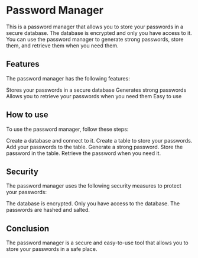 # Password Manager
This is a password manager that allows you to store your passwords in a secure database. The database is encrypted and only you have access to it. You can use the password manager to generate strong passwords, store them, and retrieve them when you need them.

## Features
The password manager has the following features:

Stores your passwords in a secure database
Generates strong passwords
Allows you to retrieve your passwords when you need them
Easy to use
## How to use
To use the password manager, follow these steps:

Create a database and connect to it.
Create a table to store your passwords.
Add your passwords to the table.
Generate a strong password.
Store the password in the table.
Retrieve the password when you need it.
## Security
The password manager uses the following security measures to protect your passwords:

The database is encrypted.
Only you have access to the database.
The passwords are hashed and salted.
## Conclusion
The password manager is a secure and easy-to-use tool that allows you to store your passwords in a safe place.
